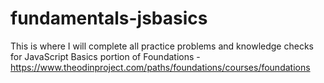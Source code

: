 # fundamentals-jsbasics

This is where I will complete all practice problems and knowledge checks for JavaScript Basics portion of Foundations - https://www.theodinproject.com/paths/foundations/courses/foundations
